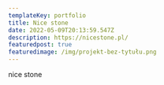 ```yaml
---
templateKey: portfolio
title: Nice stone
date: 2022-05-09T20:13:59.547Z
description: https://nicestone.pl/
featuredpost: true
featuredimage: /img/projekt-bez-tytułu.png
---
```

nice stone